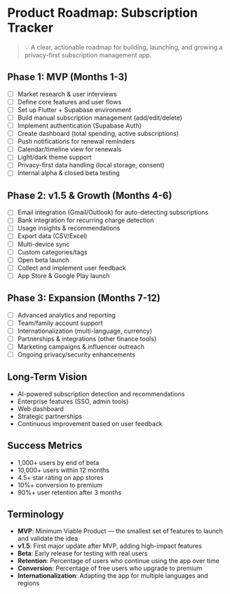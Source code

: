 # Product Roadmap: Subscription Tracker

> 💡 A clear, actionable roadmap for building, launching, and growing a privacy-first subscription management app.

## Phase 1: MVP (Months 1-3)
- [ ] Market research & user interviews
- [ ] Define core features and user flows
- [ ] Set up Flutter + Supabase environment
- [ ] Build manual subscription management (add/edit/delete)
- [ ] Implement authentication (Supabase Auth)
- [ ] Create dashboard (total spending, active subscriptions)
- [ ] Push notifications for renewal reminders
- [ ] Calendar/timeline view for renewals
- [ ] Light/dark theme support
- [ ] Privacy-first data handling (local storage, consent)
- [ ] Internal alpha & closed beta testing

## Phase 2: v1.5 & Growth (Months 4-6)
- [ ] Email integration (Gmail/Outlook) for auto-detecting subscriptions
- [ ] Bank integration for recurring charge detection
- [ ] Usage insights & recommendations
- [ ] Export data (CSV/Excel)
- [ ] Multi-device sync
- [ ] Custom categories/tags
- [ ] Open beta launch
- [ ] Collect and implement user feedback
- [ ] App Store & Google Play launch

## Phase 3: Expansion (Months 7-12)
- [ ] Advanced analytics and reporting
- [ ] Team/family account support
- [ ] Internationalization (multi-language, currency)
- [ ] Partnerships & integrations (other finance tools)
- [ ] Marketing campaigns & influencer outreach
- [ ] Ongoing privacy/security enhancements

## Long-Term Vision
- AI-powered subscription detection and recommendations
- Enterprise features (SSO, admin tools)
- Web dashboard
- Strategic partnerships
- Continuous improvement based on user feedback

## Success Metrics
- 1,000+ users by end of beta
- 10,000+ users within 12 months
- 4.5+ star rating on app stores
- 10%+ conversion to premium
- 90%+ user retention after 3 months

## Terminology
- **MVP**: Minimum Viable Product — the smallest set of features to launch and validate the idea
- **v1.5**: First major update after MVP, adding high-impact features
- **Beta**: Early release for testing with real users
- **Retention**: Percentage of users who continue using the app over time
- **Conversion**: Percentage of free users who upgrade to premium
- **Internationalization**: Adapting the app for multiple languages and regions
